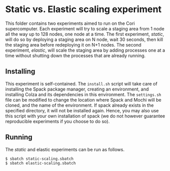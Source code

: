 # Static vs. Elastic scaling experiment

This folder contains two experiments aimed to run on the Cori supercomputer.
Each experiment will try to scale a staging area from 1 node all the way up
to 128 nodes, one node at a time. The first experiment, _static_, will do
so by deploying a staging area on N node, wait 30 seconds, then kill the
staging area before redeploying it on N+1 nodes. The second experiment,
_elastic_, will scale the staging area by adding processes one at a time
without shutting down the processes that are already running.

## Installing

This experiment is self-contained. The `install.sh` script will take care
of installing the Spack package manager, creating an environment, and
installing Colza and its dependencies in this environment. The `settings.sh`
file can be modified to change the location where Spack and Mochi will be
cloned, and the name of the environment. If spack already exists in the
specified directory, it will not be installed again. Hence, you may also
use this script with your own installation of spack (we do not however
guarantee reproducible experiments if you choose to do so).

## Running

The _static_ and elastic experiments can be run as follows.

```
$ sbatch static-scaling.sbatch
$ sbatch elastic-scaling.sbatch
```
